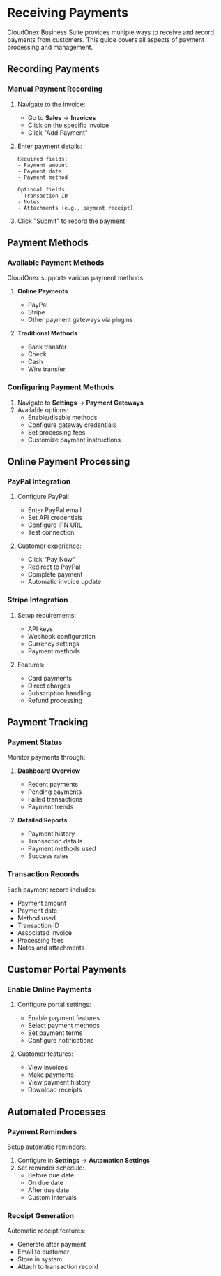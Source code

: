 # Receiving Payments

CloudOnex Business Suite provides multiple ways to receive and record payments from customers. This guide covers all aspects of payment processing and management.

## Recording Payments

### Manual Payment Recording

1.  Navigate to the invoice:

    - Go to **Sales** → **Invoices**
    - Click on the specific invoice
    - Click "Add Payment"

2.  Enter payment details:

        Required fields:
        - Payment amount
        - Payment date
        - Payment method

        Optional fields:
        - Transaction ID
        - Notes
        - Attachments (e.g., payment receipt)

3.  Click "Submit" to record the payment

## Payment Methods

### Available Payment Methods

CloudOnex supports various payment methods:

1.  **Online Payments**

    - PayPal
    - Stripe
    - Other payment gateways via plugins

2.  **Traditional Methods**

    - Bank transfer
    - Check
    - Cash
    - Wire transfer

### Configuring Payment Methods

1.  Navigate to **Settings** → **Payment Gateways**
2.  Available options:
    - Enable/disable methods
    - Configure gateway credentials
    - Set processing fees
    - Customize payment instructions

## Online Payment Processing

### PayPal Integration

1.  Configure PayPal:

    - Enter PayPal email
    - Set API credentials
    - Configure IPN URL
    - Test connection

2.  Customer experience:

    - Click "Pay Now"
    - Redirect to PayPal
    - Complete payment
    - Automatic invoice update

### Stripe Integration

1.  Setup requirements:

    - API keys
    - Webhook configuration
    - Currency settings
    - Payment methods

2.  Features:

    - Card payments
    - Direct charges
    - Subscription handling
    - Refund processing

## Payment Tracking

### Payment Status

Monitor payments through:

1.  **Dashboard Overview**

    - Recent payments
    - Pending payments
    - Failed transactions
    - Payment trends

2.  **Detailed Reports**

    - Payment history
    - Transaction details
    - Payment methods used
    - Success rates

### Transaction Records

Each payment record includes:

- Payment amount
- Payment date
- Method used
- Transaction ID
- Associated invoice
- Processing fees
- Notes and attachments

## Customer Portal Payments

### Enable Online Payments

1.  Configure portal settings:

    - Enable payment features
    - Select payment methods
    - Set payment terms
    - Configure notifications

2.  Customer features:

    - View invoices
    - Make payments
    - View payment history
    - Download receipts

## Automated Processes

### Payment Reminders

Setup automatic reminders:

1.  Configure in **Settings** → **Automation Settings**
2.  Set reminder schedule:
    - Before due date
    - On due date
    - After due date
    - Custom intervals

### Receipt Generation

Automatic receipt features:

- Generate after payment
- Email to customer
- Store in system
- Attach to transaction record
